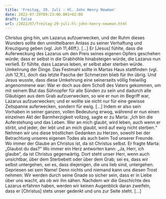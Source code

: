 ```yaml
---
title: 'Freitag, 29. Juli : Hl. John Henry Newman'
date: 2022-07-29T09:23:00.001+02:00
draft: false
url: /2022/07/freitag-29-juli-hl-john-henry-newman.html
---
```


Christus ging hin, um Lazarus aufzuerwecken, und der Ruhm dieses Wunders sollte den unmittelbaren Anlass zu seiner Verhaftung und Kreuzigung geben (vgl. Joh 11,46ff.). \[…\] Er \[Jesus\] fühlte, dass die Auferweckung des Lazarus um den Preis seines eigenen Opfers geschehen würde; dass er selbst in die Grabhöhle hinabsteigen würde, die Lazarus nun verließ. Er fühlte, dass Lazarus leben, er selbst aber sterben würde. Umkehrung der Dinge. Das Festmahl sollte in Martas Haus stattfinden (vgl. Joh 12,1f.), doch das letzte Pascha der Schmerzen blieb für ihn übrig. Und Jesus wusste, dass diese Umkehrung eine seinerseits völlig freiwillig angenommene war: War er doch aus dem Schoß des Vaters gekommen, um mit seinem Blut das Sühnopfer für alle Sünden zu sein und dadurch alle Gläubigen aus dem Grab aufzuerwecken, so wie er nun im Begriff war, Lazarus aufzuerwecken; und er wollte sie nicht nur für eine gewisse Zeitspanne auferwecken, sondern für ewig. \[...\] Indem er also sein Vorhaben in seiner ganzen, vollen Bedeutung erwog, während er nun einen einzelnen Akt der Barmherzigkeit vollzog, sagte er zu Marta: „Ich bin die Auferstehung und das Leben. Wer an mich glaubt, wird leben, auch wenn er stirbt, und jeder, der lebt und an mich glaubt, wird auf ewig nicht sterben.“ Nehmen wir uns diese tröstlichen Gedanken zu Herzen, sowohl bei der Betrachtung unseres eigenen Todes als auch beim Tod unserer Freunde. Wo immer der Glaube an Christus ist, da ist Christus selbst. Er fragte Marta: „Glaubst du das?“ Wo immer ein Herz antworten kann: „Ja, Herr, ich glaube“, da ist Christus gegenwärtig. Dort steht unser Herr, wenn auch unsichtbar, über dem Sterbebett oder über dem Grab; sei es, dass wir selbst untergehen, sei es, dass diejenigen, die uns lieb sind, untergehen. Gepriesen sei sein Name! Denn nichts und niemand kann uns diesen Trost nehmen: Wir werden durch seine Gnade so sicher sein, dass er in Liebe über uns wacht, als ob wir ihn sähen. Nachdem wir die Geschichte des Lazarus erfahren haben, werden wir keinen Augenblick daran zweifeln, dass er \[Christus\] stets unser gedenkt und uns zur Seite steht. \[…\]